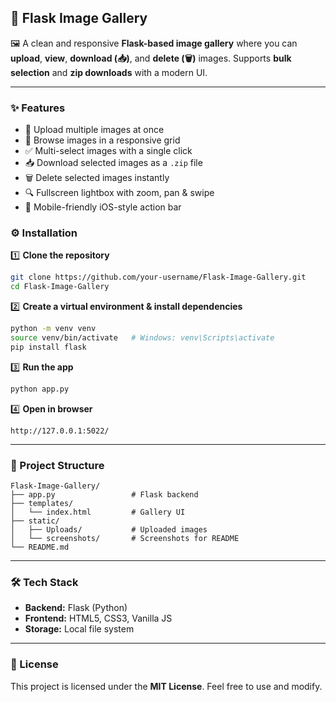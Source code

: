 
## 📸 Flask Image Gallery

🖼️ A clean and responsive **Flask-based image gallery** where you can **upload**, **view**, **download (📥)**, and **delete (🗑️)** images. Supports **bulk selection** and **zip downloads** with a modern UI.

---

### ✨ Features

* 🚀 Upload multiple images at once
* 📂 Browse images in a responsive grid
* ✅ Multi-select images with a single click
* 📥 Download selected images as a `.zip` file
* 🗑️ Delete selected images instantly
* 🔍 Fullscreen lightbox with zoom, pan & swipe
* 📱 Mobile-friendly iOS-style action bar

### ⚙️ Installation

1️⃣ **Clone the repository**

```bash
git clone https://github.com/your-username/Flask-Image-Gallery.git
cd Flask-Image-Gallery
```

2️⃣ **Create a virtual environment & install dependencies**

```bash
python -m venv venv
source venv/bin/activate   # Windows: venv\Scripts\activate
pip install flask
```

3️⃣ **Run the app**

```bash
python app.py
```

4️⃣ **Open in browser**

```
http://127.0.0.1:5022/
```

---

### 📂 Project Structure

```
Flask-Image-Gallery/
├── app.py                 # Flask backend
├── templates/
│   └── index.html         # Gallery UI
├── static/
│   ├── Uploads/           # Uploaded images
│   └── screenshots/       # Screenshots for README
└── README.md
```

---

### 🛠️ Tech Stack

* **Backend:** Flask (Python)
* **Frontend:** HTML5, CSS3, Vanilla JS
* **Storage:** Local file system

---

### 📜 License

This project is licensed under the **MIT License**. Feel free to use and modify.

